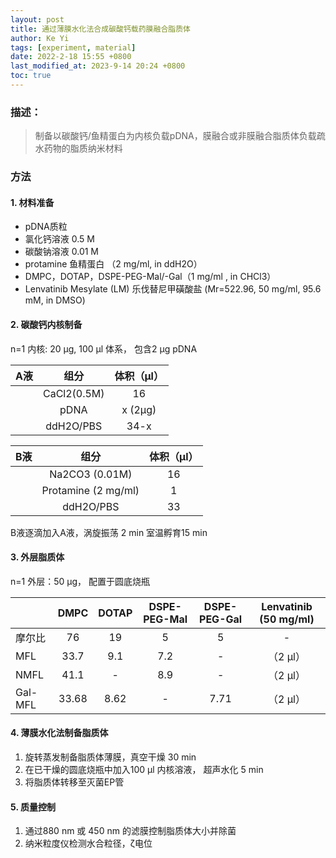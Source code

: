 ```yaml
---
layout: post
title: 通过薄膜水化法合成碳酸钙载药膜融合脂质体
author: Ke Yi
tags: [experiment, material]
date: 2022-2-18 15:55 +0800
last_modified_at: 2023-9-14 20:24 +0800
toc: true
---
```

### 描述：
>制备以碳酸钙/鱼精蛋白为内核负载pDNA，膜融合或非膜融合脂质体负载疏水药物的脂质纳米材料

### 方法
#### 1. 材料准备
- pDNA质粒
- 氯化钙溶液 0.5 M
- 碳酸钠溶液 0.01 M
- protamine 鱼精蛋白 （2 mg/ml, in ddH2O）
- DMPC，DOTAP，DSPE-PEG-Mal/-Gal（1 mg/ml , in CHCl3）
- Lenvatinib Mesylate (LM) 乐伐替尼甲磺酸盐 (Mr=522.96, 50 mg/ml, 95.6 mM, in DMSO)

#### 2. 碳酸钙内核制备
n=1 内核: 20 µg, 100 µl 体系， 包含2 µg pDNA

| A液 |    组分     | 体积（µl） |
| --- |:-----------:|:----------:|
|     | CaCl2(0.5M) |     16     |
|     |    pDNA     |  x (2µg)   |
|     |  ddH2O/PBS  |    34-x    |

| B液 |        组分         | 体积（µl） |
| --- |:-------------------:|:----------:|
|     |   Na2CO3 (0.01M)    |     16     |
|     | Protamine (2 mg/ml) |     1      |
|     |      ddH2O/PBS      |     33     |

B液逐滴加入A液，涡旋振荡 2 min
室温孵育15 min

#### 3. 外层脂质体
n=1 外层：50 µg， 配置于圆底烧瓶

|         | DMPC  | DOTAP | DSPE-PEG-Mal | DSPE-PEG-Gal | Lenvatinib (50 mg/ml) |
| ------- |:-----:|:-----:|:------------:|:------------:|:------------:|
| 摩尔比  |  76   |  19   |      5       |      5       |      -       |
| MFL     | 33.7  |  9.1  |     7.2      |      -       |   （2 µl）   |
| NMFL    | 41.1  |   -   |     8.9      |      -       |   （2 µl）   |
| Gal-MFL | 33.68 | 8.62  |      -       |     7.71     |   （2 µl）   |

#### 4. 薄膜水化法制备脂质体
1. 旋转蒸发制备脂质体薄膜，真空干燥 30 min
2. 在已干燥的圆底烧瓶中加入100 µl 内核溶液， 超声水化 5 min
3. 将脂质体转移至灭菌EP管

#### 5. 质量控制
1. 通过880 nm 或 450 nm 的滤膜控制脂质体大小并除菌
2. 纳米粒度仪检测水合粒径，ζ电位
